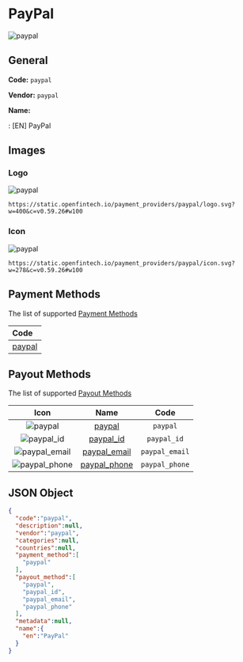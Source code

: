 
# PayPal 
![paypal](https://static.openfintech.io/payment_providers/paypal/logo.svg?w=400&c=v0.59.26#w100)  

## General 
 
**Code:** `paypal` 
 
**Vendor:** `paypal` 
 
**Name:** 
 
:	[EN] PayPal 
 

## Images 

### Logo 
 
![paypal](https://static.openfintech.io/payment_providers/paypal/logo.svg?w=400&c=v0.59.26#w100)  

```
https://static.openfintech.io/payment_providers/paypal/logo.svg?w=400&c=v0.59.26#w100
```  

### Icon 
 
![paypal](https://static.openfintech.io/payment_providers/paypal/icon.svg?w=278&c=v0.59.26#w100)  

```
https://static.openfintech.io/payment_providers/paypal/icon.svg?w=278&c=v0.59.26#w100
```  

## Payment Methods 
 
The list of supported [Payment Methods](#) 

|Code| 
|:---| 
|[paypal](/payment-methods/paypal)| 
 

## Payout Methods 
 
The list of supported [Payout Methods](#) 

|Icon|Name|Code| 
|:---:|:---:|:---:| 
|![paypal](https://static.openfintech.io/payout_methods/paypal/icon.svg?w=278&c=v0.59.26#w40) |[paypal](#)|`paypal`| 
|![paypal_id](https://static.openfintech.io/payout_methods/paypal_id/icon.svg?w=278&c=v0.59.26#w40) |[paypal_id](#)|`paypal_id`| 
|![paypal_email](https://static.openfintech.io/payout_methods/paypal_email/icon.svg?w=278&c=v0.59.26#w40) |[paypal_email](#)|`paypal_email`| 
|![paypal_phone](https://static.openfintech.io/payout_methods/paypal_phone/icon.svg?w=278&c=v0.59.26#w40) |[paypal_phone](#)|`paypal_phone`| 
 

## JSON Object 

```json
{
  "code":"paypal",
  "description":null,
  "vendor":"paypal",
  "categories":null,
  "countries":null,
  "payment_method":[
    "paypal"
  ],
  "payout_method":[
    "paypal",
    "paypal_id",
    "paypal_email",
    "paypal_phone"
  ],
  "metadata":null,
  "name":{
    "en":"PayPal"
  }
}
```  
